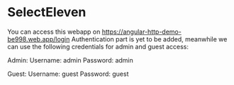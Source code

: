 # SelectEleven

You can access this webapp on https://angular-http-demo-be998.web.app/login
Authentication part is yet to be added, meanwhile we can use the following credentials for admin and guest access:

Admin:
Username: admin
Password: admin

Guest:
Username: guest
Password: guest
